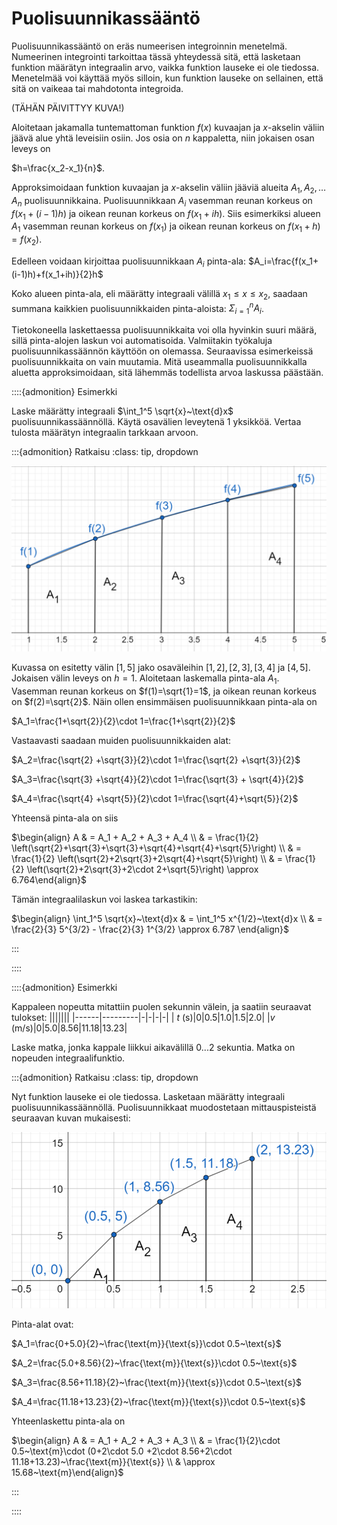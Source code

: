 # Puolisuunnikassääntö

Puolisuunnikassääntö on eräs numeerisen integroinnin menetelmä. Numeerinen integrointi tarkoittaa tässä yhteydessä sitä, että lasketaan funktion määrätyn integraalin arvo, vaikka funktion lauseke ei ole tiedossa. Menetelmää voi käyttää myös silloin, kun funktion lauseke on sellainen, että sitä on vaikeaa tai mahdotonta integroida.

(TÄHÄN PÄIVITTYY KUVA!)

Aloitetaan jakamalla tuntemattoman funktion $f(x)$ kuvaajan ja $x$-akselin väliin jäävä alue yhtä leveisiin osiin. Jos osia on $n$ kappaletta, niin jokaisen osan leveys on

$h=\frac{x_2-x_1}{n}$.

Approksimoidaan funktion kuvaajan ja $x$-akselin väliin jääviä alueita $A_1, A_2, \dots A_n$ puolisuunnikkaina. Puolisuunnikkaan $A_i$ vasemman reunan korkeus on $f(x_1+(i-1)h)$ ja oikean reunan korkeus on $f(x_1+ih)$. Siis esimerkiksi alueen $A_1$ vasemman reunan korkeus on $f(x_1)$ ja oikean reunan korkeus on $f(x_1+h)=f(x_2)$.

Edelleen voidaan kirjoittaa puolisuunnikkaan $A_i$ pinta-ala: $A_i=\frac{f(x_1+(i-1)h)+f(x_1+ih)}{2}h$

Koko alueen pinta-ala, eli määrätty integraali välillä $x_1 \leq x \leq x_2$, saadaan summana kaikkien puolisuunnikkaiden pinta-aloista: $\Sigma_{i=1}^n A_i$.

Tietokoneella laskettaessa puolisuunnikkaita voi olla hyvinkin suuri määrä, sillä pinta-alojen laskun voi automatisoida. Valmiitakin työkaluja puolisuunnikassäännön käyttöön on olemassa. Seuraavissa esimerkeissä puolisuunnikkaita on vain muutamia. Mitä useammalla puolisuunnikkalla aluetta approksimoidaan, sitä lähemmäs todellista arvoa laskussa päästään.

::::{admonition} Esimerkki

Laske määrätty integraali $\int_1^5 \sqrt{x}~\text{d}x$ puolisuunnikassäännöllä. Käytä osavälien leveytenä 1 yksikköä. Vertaa tulosta määrätyn integraalin tarkkaan arvoon.

:::{admonition} Ratkaisu
:class: tip, dropdown

![Puolisuunnikassääntö, esim. 1](puolisuunnikas_esim1.png)

Kuvassa on esitetty välin $[1,5]$ jako osaväleihin $[1,2], [2,3], [3,4]$ ja $[4,5]$. Jokaisen välin leveys on $h=1$. Aloitetaan laskemalla pinta-ala $A_1$. Vasemman reunan korkeus on $f(1)=\sqrt{1}=1$, ja oikean reunan korkeus on $f(2)=\sqrt{2}$. Näin ollen ensimmäisen puolisuunnikkaan pinta-ala on

$A_1=\frac{1+\sqrt{2}}{2}\cdot 1=\frac{1+\sqrt{2}}{2}$

Vastaavasti saadaan muiden puolisuunnikkaiden alat:

$A_2=\frac{\sqrt{2} +\sqrt{3}}{2}\cdot 1=\frac{\sqrt{2} +\sqrt{3}}{2}$

$A_3=\frac{\sqrt{3} +\sqrt{4}}{2}\cdot 1=\frac{\sqrt{3} + \sqrt{4}}{2}$

$A_4=\frac{\sqrt{4} +\sqrt{5}}{2}\cdot 1=\frac{\sqrt{4}+\sqrt{5}}{2}$

Yhteensä pinta-ala on siis 

$\begin{align}
A & = A_1 + A_2 + A_3 + A_4 \\
& = \frac{1}{2} \left(\sqrt{2}+\sqrt{3}+\sqrt{3}+\sqrt{4}+\sqrt{4}+\sqrt{5}\right) \\
& = \frac{1}{2} \left(\sqrt{2}+2\sqrt{3}+2\sqrt{4}+\sqrt{5}\right) \\
& = \frac{1}{2} \left(\sqrt{2}+2\sqrt{3}+2\cdot 2+\sqrt{5}\right) \approx 6.764\end{align}$

Tämän integraalilaskun voi laskea tarkastikin:

$\begin{align}
\int_1^5 \sqrt{x}~\text{d}x & = \int_1^5 x^{1/2}~\text{d}x \\
& = \frac{2}{3} 5^{3/2} - \frac{2}{3} 1^{3/2} \approx 6.787 \end{align}$

:::

::::

::::{admonition} Esimerkki

Kappaleen nopeutta mitattiin puolen sekunnin välein, ja saatiin seuraavat tulokset:
|[]()||||||
|------|---------|-|-|-|-|
| $t$ (s)|0|0.5|1.0|1.5|2.0|
|$v$ (m/s)|0|5.0|8.56|11.18|13.23|


Laske matka, jonka kappale liikkui aikavälillä 0...2 sekuntia. Matka on nopeuden integraalifunktio.

:::{admonition} Ratkaisu
:class: tip, dropdown

Nyt funktion lauseke ei ole tiedossa. Lasketaan määrätty integraali puolisuunnikassäännöllä. Puolisuunnikkaat muodostetaan mittauspisteistä seuraavan kuvan mukaisesti:

![Puolisuunnikassääntö, esim. 2](puolisuunnikas_esim2.png)

Pinta-alat ovat:

$A_1=\frac{0+5.0}{2}~\frac{\text{m}}{\text{s}}\cdot 0.5~\text{s}$

$A_2=\frac{5.0+8.56}{2}~\frac{\text{m}}{\text{s}}\cdot 0.5~\text{s}$

$A_3=\frac{8.56+11.18}{2}~\frac{\text{m}}{\text{s}}\cdot 0.5~\text{s}$

$A_4=\frac{11.18+13.23}{2}~\frac{\text{m}}{\text{s}}\cdot 0.5~\text{s}$

Yhteenlaskettu pinta-ala on

$\begin{align}
A & = A_1 + A_2 + A_3 + A_3 \\
& = \frac{1}{2}\cdot 0.5~\text{m}\cdot (0+2\cdot 5.0 +2\cdot 8.56+2\cdot 11.18+13.23)~\frac{\text{m}}{\text{s}} \\
& \approx 15.68~\text{m}\end{align}$


:::

::::